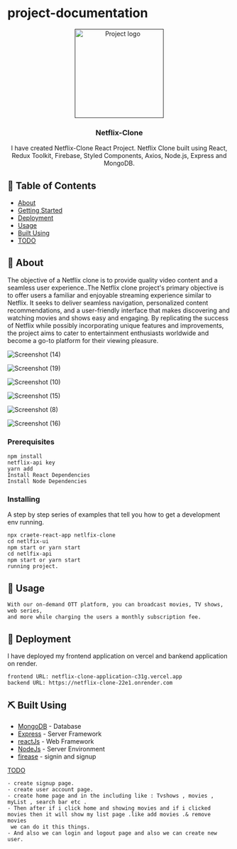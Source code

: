 # project-documentation

<p align="center">
  <a href="" rel="noopener">
 <img width=200px height=200px src="https://static.vecteezy.com/system/resources/previews/022/100/806/original/netflix-logo-transparent-free-png.png" alt="Project logo"></a>
</p>

<h3 align="center">Netflix-Clone</h3>


<p align="center"> I have created Netflix-Clone React Project. Netflix Clone built using React, Redux Toolkit, Firebase, Styled Components, Axios, Node.js, Express and MongoDB.
</p>

## 📝 Table of Contents
- [About](#about)
- [Getting Started](#getting_started)
- [Deployment](#deployment)
- [Usage](#usage)
- [Built Using](#built_using)
- [TODO](../TODO.md)

## 🧐 About <a name = "about"></a>
The objective of a Netflix clone is to provide quality video content and a seamless user experience..The Netflix clone project's primary objective is to offer users a familiar and enjoyable streaming experience similar to Netflix. It seeks to deliver seamless navigation, personalized content recommendations, and a user-friendly interface that makes discovering and watching movies and shows easy and engaging. By replicating the success of Netflix while possibly incorporating unique features and improvements, the project aims to cater to entertainment enthusiasts worldwide and become a go-to platform for their viewing pleasure.

![Screenshot (14)](https://github.com/Manisha8866/netflix-clone-project/assets/128820670/e4fc2a7b-f83a-40a3-8d9e-3ab8e941bda4)

![Screenshot (19)](https://github.com/Manisha8866/netflix-clone-project/assets/128820670/b2fc52b8-5570-4a5e-b204-506e0b216ee8)

![Screenshot (10)](https://github.com/Manisha8866/netflix-clone-project/assets/128820670/f59ed159-e520-4c30-bcd1-ce0acb589fda)

![Screenshot (15)](https://github.com/Manisha8866/netflix-clone-project/assets/128820670/42c6378e-c35e-4a4e-84ad-23bb57043559)

![Screenshot (8)](https://github.com/Manisha8866/netflix-clone-project/assets/128820670/4b473820-f2d1-4778-b92e-17de13d129dd)

![Screenshot (16)](https://github.com/Manisha8866/netflix-clone-project/assets/128820670/de22bc56-621c-4e05-a505-024e53fca42a)

### Prerequisites
```
npm install 
netflix-api key 
yarn add 
Install React Dependencies
Install Node Dependencies
```
### Installing
A step by step series of examples that tell you how to get a development env running.
```
npx craete-react-app netlfix-clone
cd netlfix-ui
npm start or yarn start
cd netlfix-api
npm start or yarn start
running project.
```
## 🎈 Usage <a name="usage"></a>
```
With our on-demand OTT platform, you can broadcast movies, TV shows, web series,
and more while charging the users a monthly subscription fee.
```

## 🚀 Deployment <a name = "deployment"></a>

I have deployed my frontend application on vercel and bankend application on render. 
```
frontend URL: netflix-clone-application-c31g.vercel.app
backend URL: https://netflix-clone-22e1.onrender.com

```

## ⛏️ Built Using <a name = "built_using"></a>

- [MongoDB](www.mongodb.com/) - Database
- [Express](expressjs.com/) - Server Framework
- [reactJs](reactjs.org/) - Web Framework
- [NodeJs](nodejs.org/en/) - Server Environment
- [firease](https://firebase.google.com) - signin and signup
 
 [TODO](../TODO.md) 
 ```
- create signup page.
- create user account page.
- create home page and in the including like : Tvshows , movies , myList , search bar etc .
- Then after if i click home and showing movies and if i clicked movies then it will show my list page .like add movies .& remove movies 
  we can do it this things.
- And also we can login and logout page and also we can create new user.
```
